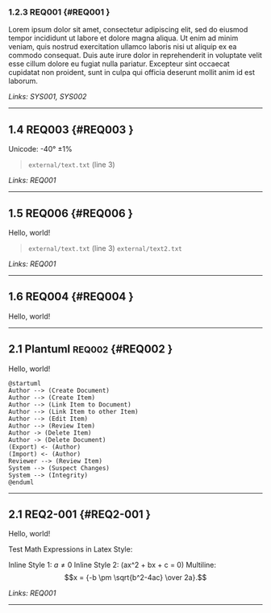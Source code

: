 ### 1.2.3 REQ001 {#REQ001 }

Lorem ipsum dolor sit amet, consectetur adipiscing elit, sed do eiusmod
tempor incididunt ut labore et dolore magna aliqua.
Ut enim ad minim veniam, quis nostrud exercitation ullamco laboris nisi ut
aliquip ex ea commodo consequat.
Duis aute irure dolor in reprehenderit in voluptate velit esse cillum dolore
eu fugiat nulla pariatur.
Excepteur sint occaecat cupidatat non proident, sunt in culpa qui officia
deserunt mollit anim id est laborum.

*Links: SYS001, SYS002*

***
## 1.4 REQ003 {#REQ003 }

Unicode: -40° ±1%

> `external/text.txt` (line 3)

*Links: REQ001*

***
## 1.5 REQ006 {#REQ006 }

Hello, world!

> `external/text.txt` (line 3)
> `external/text2.txt`

*Links: REQ001*

***
## 1.6 REQ004 {#REQ004 }

Hello, world!

***
## 2.1 Plantuml <small>REQ002</small> {#REQ002 }

Hello, world!

```plantuml format="svg_inline" alt="Use Cases of Doorstop" title="Use Cases of Doorstop"
@startuml
Author --> (Create Document)
Author --> (Create Item)
Author --> (Link Item to Document)
Author --> (Link Item to other Item)
Author --> (Edit Item)
Author --> (Review Item)
Author -> (Delete Item)
Author -> (Delete Document)
(Export) <- (Author)
(Import) <- (Author)
Reviewer --> (Review Item)
System --> (Suspect Changes)
System --> (Integrity)
@enduml
```

***
## 2.1 REQ2-001 {#REQ2-001 }

Hello, world!

Test Math Expressions in Latex Style:

Inline Style 1: $a \ne 0$
Inline Style 2: \(ax^2 + bx + c = 0\)
Multiline: $$x = {-b \pm \sqrt{b^2-4ac} \over 2a}.$$

*Links: REQ001*

***
